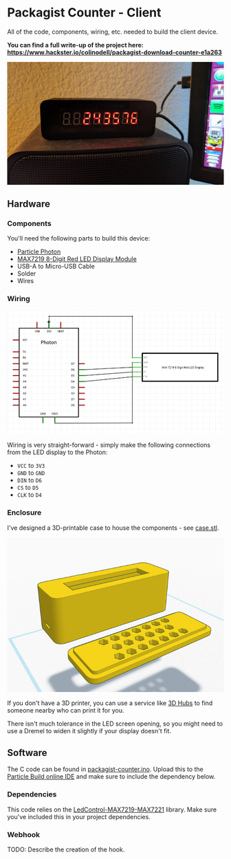 # Packagist Counter - Client

All of the code, components, wiring, etc. needed to build the client device.

**You can find a full write-up of the project here: <https://www.hackster.io/colinodell/packagist-download-counter-e1a263>**

![](photo.jpg)

## Hardware

### Components

You'll need the following parts to build this device:

- [Particle Photon](https://www.particle.io/products/hardware/photon-wifi-dev-kit)
- [MAX7219 8-Digit Red LED Display Module](http://www.ebay.com/sch/i.html?_from=R40&_trksid=p2050601.m570.l1313.TR0.TRC0.H0.XMAX7219+8-Digit+Red+LED+Display+Module.TRS0&_nkw=MAX7219+8-Digit+Red+LED+Display+Module&_sacat=0)
- USB-A to Micro-USB Cable
- Solder
- Wires

### Wiring

![](wiring.png)

Wiring is very straight-forward - simply make the following connections from the LED display to the Photon:

 - `VCC` to `3V3`
 - `GND` to `GND`
 - `DIN` to `D6`
 - `CS` to `D5`
 - `CLK` to `D4`

### Enclosure

I've designed a 3D-printable case to house the components - see [case.stl](case.stl).

![](case.png)

If you don't have a 3D printer, you can use a service like [3D Hubs](https://www.3dhubs.com/) to find someone nearby who can print it for you.

There isn't much tolerance in the LED screen opening, so you might need to use a Dremel to widen it slightly if your display doesn't fit.

## Software

The C code can be found in [packagist-counter.ino](packagist-counter.ino).  Upload this to the [Particle Build online IDE](https://build.particle.io/) and make sure to include the dependency below.

### Dependencies

This code relies on the [LedControl-MAX7219-MAX7221](https://github.com/chrisloris/LedControl-MAX7219-MAX7221) library. Make sure you've included this in your project dependencies.

### Webhook

TODO: Describe the creation of the hook.

